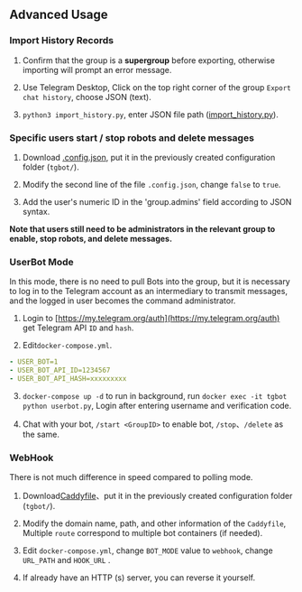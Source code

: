 ## Advanced Usage

### Import History Records

1. Confirm that the group is a **supergroup** before exporting, otherwise importing will prompt an error message.

2. Use Telegram Desktop, Click on the top right corner of the group `Export chat history`, choose JSON (text).

3. `python3 import_history.py`, enter JSON file path ([import_history.py](https://github.com/Taosky/telegram-search-bot/raw/master/extra/import_history.py)).


### Specific users start / stop robots and delete messages

1. Download [.config.json](https://github.com/Taosky/telegram-search-bot/raw/master/extra/.config.json), put it in the previously created configuration folder (`tgbot/`).

2. Modify the second line of the file `.config.json`, change `false` to `true`.

3. Add the user's numeric ID in the 'group.admins' field according to JSON syntax.

**Note that users still need to be administrators in the relevant group to enable, stop robots, and delete messages.**


### UserBot Mode

In this mode, there is no need to pull Bots into the group, but it is necessary to log in to the Telegram account as an intermediary to transmit messages, and the logged in user becomes the command administrator.

1. Login to [https://my.telegram.org/auth](https://my.telegram.org/auth) get Telegram API `ID` and `hash`.

2. Edit`docker-compose.yml`.

```yml
- USER_BOT=1
- USER_BOT_API_ID=1234567
- USER_BOT_API_HASH=xxxxxxxxx

```

3. `docker-compose up -d` to run in background, run `docker exec -it tgbot python userbot.py`, Login after entering username and verification code.

4. Chat with your bot, `/start <GroupID>` to enable bot, `/stop`、`/delete` as the same.


### WebHook
There is not much difference in speed compared to polling mode.

1. Download[Caddyfile](https://github.com/Taosky/telegram-search-bot/raw/master/extra/Caddyfile)、put it in the previously created configuration folder (`tgbot/`).

2. Modify the domain name, path, and other information of the `Caddyfile`, Multiple `route` correspond to multiple bot containers (if needed).

3. Edit `docker-compose.yml`, change `BOT_MODE` value to `webhook`, change `URL_PATH` and `HOOK_URL` .

4. If already have an HTTP (s) server, you can reverse it yourself.